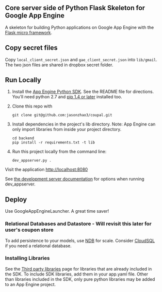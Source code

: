 ## Core server side of Python Flask Skeleton for Google App Engine

A skeleton for building Python applications on Google App Engine with the
[Flask micro framework](http://flask.pocoo.org).

## Copy secret files
Copy ```local_client_secret.json``` and ```gae_client_secret.json``` into ```lib/gmail```. The two json files are shared in dropbox secret folder.

## Run Locally
1. Install the [App Engine Python SDK](https://developers.google.com/appengine/downloads).
See the README file for directions. You'll need python 2.7 and [pip 1.4 or later](http://www.pip-installer.org/en/latest/installing.html) installed too.

2. Clone this repo with

   ```
   git clone git@github.com:jasonzhao3/coupal.git
   ```
3. Install dependencies in the project's lib directory.
   Note: App Engine can only import libraries from inside your project directory.

   ```
   cd backend
   pip install -r requirements.txt -t lib
   ```
4. Run this project locally from the command line:

   ```
   dev_appserver.py .
   ```

Visit the application [http://localhost:8080](http://localhost:8080)

See [the development server documentation](https://developers.google.com/appengine/docs/python/tools/devserver)
for options when running dev_appserver.

## Deploy
Use GoogleAppEngineLauncher. A great time saver!

### Relational Databases and Datastore - Will revisit this later for user's coupon store
To add persistence to your models, use
[NDB](https://developers.google.com/appengine/docs/python/ndb/) for
scale.  Consider
[CloudSQL](https://developers.google.com/appengine/docs/python/cloud-sql)
if you need a relational database.

### Installing Libraries
See the [Third party
libraries](https://developers.google.com/appengine/docs/python/tools/libraries27)
page for libraries that are already included in the SDK.  To include SDK
libraries, add them in your app.yaml file. Other than libraries included in
the SDK, only pure python libraries may be added to an App Engine project.